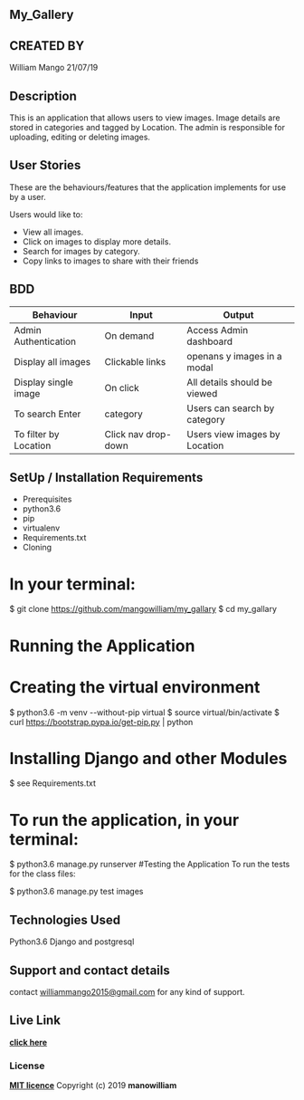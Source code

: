 
## My_Gallery

## CREATED BY
William Mango  21/07/19

## Description
This is an application that allows users to view images. Image details are stored in categories and tagged by Location. The admin is responsible for uploading, editing or deleting images.

## User Stories
These are the behaviours/features that the application implements for use by a user.

Users would like to:

* View all images.
* Click on images to display more details.
* Search for images by category.
* Copy links to images to share with their friends

## BDD

|Behaviour	            |          Input	  |Output                       |
|-----------------------|-------------------|-----------------------------|
|Admin Authentication	  |On demand	        |Access Admin dashboard       |
|Display all images     |Clickable links    |openans y images in a modal  |
|Display single image   |On click	          |All details should be viewed |
|To search Enter        |category           |Users can search by category |
|To filter by Location	|Click nav drop-down|Users view images by Location|


## SetUp / Installation Requirements
* Prerequisites
* python3.6
* pip
* virtualenv
* Requirements.txt
* Cloning
# In your terminal:

  $ git clone https://github.com/mangowilliam/my_gallary
  $ cd my_gallary
# Running the Application
# Creating the virtual environment

  $ python3.6 -m venv --without-pip virtual
  $ source virtual/bin/activate
  $ curl https://bootstrap.pypa.io/get-pip.py | python
# Installing Django and other Modules

  $ see Requirements.txt
# To run the application, in your terminal:

  $ python3.6 manage.py runserver
#Testing the Application
To run the tests for the class files:

  $ python3.6 manage.py test images
## Technologies Used
Python3.6
Django and postgresql
## Support and contact details

contact williammango2015@gmail.com for any kind of support.

## Live Link

**[click here](https://github.com/mangowilliam/my_gallary)**

### License

**[MIT licence](Licence)**
Copyright (c) 2019 **manowilliam**
